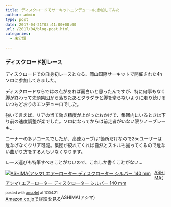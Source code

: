 ```yaml
---
title: ディスクロードでサーキットエンデューロに参加してみた
author: admin
type: post
date: 2017-04-21T03:41:00+00:00
url: /2017/04/blog-post.html
categories:
  - 未分類

---
```

<div class="separator" style="clear: both; text-align: center;">

</div>



### ディスクロード初レース

ディスクロードでの自身初レースとなる、岡山国際サーキットで開催された4hソロに参加してきました。

ディスクロードならではの点があれば面白いと思ったんですが、特に何事もなく脚が終わって先頭集団から落ちたあとダラダラと脚を攣らないように走り続けるいつもどおりのエンデューロでした。

強いて言えば、リアの当て効き精度が上がったおかげで、集団内にいるときは下り前の速度調整が楽でした。ソロになってからは前走者がいない限りノーブレーキ…

コーナーの多いコースでしたが、高速カーブは1箇所だけなので25cユーザーは危なげなくクリア可能。集団が絞れてくれば自然とスキルも揃ってくるので危ない曲がり方をする人もいなくなります。

レース運びも特筆すべきことがないので、これしか書くことがない…



<div class="amazlet-box" style="margin-bottom:0px;">
  <div class="amazlet-image" style="float:left;margin:0px 12px 1px 0px;">
    <a href="http://www.amazon.co.jp/exec/obidos/ASIN/B006E4J5MA/gensobunya-22/ref=nosim/" name="amazletlink" target="_blank"><img src="https://images-fe.ssl-images-amazon.com/images/I/41bwKiOlp8L._SL160_.jpg" alt="ASHIMA(アシマ) エアーローター ディスクローター  シルバー 140 mm" style="border: none;" /></a>
  </div>

  <div class="amazlet-info" style="line-height:120%; margin-bottom: 10px">
    <div class="amazlet-name" style="margin-bottom:10px;line-height:120%">
<a href="http://www.amazon.co.jp/exec/obidos/ASIN/B006E4J5MA/gensobunya-22/ref=nosim/" name="amazletlink" target="_blank">ASHIMA(アシマ) エアーローター ディスクローター シルバー 140 mm</a></p>

<div class="amazlet-powered-date" style="font-size:80%;margin-top:5px;line-height:120%">
  posted with <a href="http://www.amazlet.com/" title="amazlet" target="_blank">amazlet</a> at 17.04.21
</div>


<div class="amazlet-detail">
ASHIMA(アシマ)


<div class="amazlet-sub-info" style="float: left;">
<div class="amazlet-link" style="margin-top: 5px">
  <a href="http://www.amazon.co.jp/exec/obidos/ASIN/B006E4J5MA/gensobunya-22/ref=nosim/" name="amazletlink" target="_blank">Amazon.co.jpで詳細を見る</a>
</div>

  </div>

  <div class="amazlet-footer" style="clear: left">
  </div>
</div>